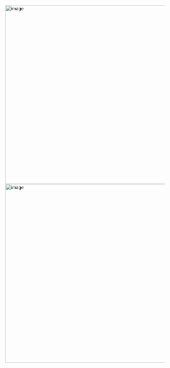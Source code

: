 <img width="566" alt="image" src="https://user-images.githubusercontent.com/37501487/210471172-18a69815-6e1f-4127-ba97-dd72f62f6a8c.png">

<img width="566" alt="image" src="https://user-images.githubusercontent.com/37501487/210471211-0e0750f3-17d9-407d-9fc9-3d9b01424161.png">

